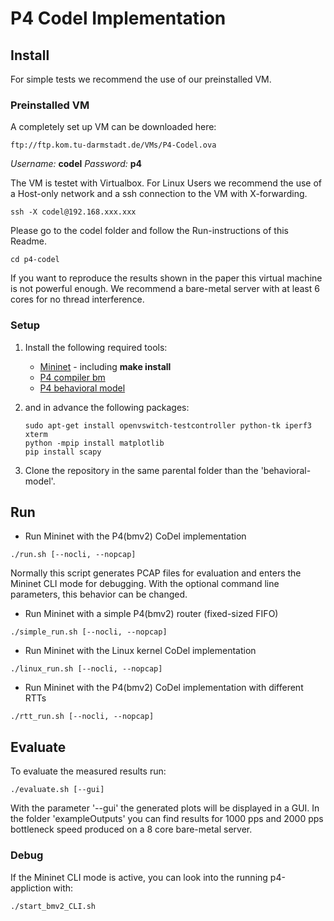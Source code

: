 # P4 Codel Implementation


## Install
For simple tests we recommend the use of our preinstalled VM.

### Preinstalled VM
A completely set up VM can be downloaded here:
```
ftp://ftp.kom.tu-darmstadt.de/VMs/P4-Codel.ova
```
*Username:* **codel**
*Password:* **p4**

The VM is testet with Virtualbox. For Linux Users we recommend the use of a Host-only network and a ssh connection to the VM with X-forwarding. 
```
ssh -X codel@192.168.xxx.xxx
```

Please go to the codel folder and follow the Run-instructions of this Readme.
```
cd p4-codel
```

If you want to reproduce the results shown in the paper this virtual machine is not powerful enough. We recommend a bare-metal server with at least 6 cores for no thread interference.

### Setup
1. Install the following required tools:
    * [Mininet](https://github.com/mininet/mininet) - including **make install**
    * [P4 compiler bm](https://github.com/p4lang/p4c-bm)
    * [P4 behavioral model](https://github.com/p4lang/behavioral-model)

2. and in advance the following packages:
    ```
    sudo apt-get install openvswitch-testcontroller python-tk iperf3 xterm
    python -mpip install matplotlib
    pip install scapy
    ```
    
3. Clone the repository in the same parental folder than the 'behavioral-model'.

## Run
* Run Mininet with the P4(bmv2) CoDel implementation
```
./run.sh [--nocli, --nopcap]
```
Normally this script generates PCAP files for evaluation and enters the Mininet CLI mode for debugging.
With the optional command line parameters, this behavior can be changed.
* Run Mininet with a simple P4(bmv2) router (fixed-sized FIFO)
```
./simple_run.sh [--nocli, --nopcap]
```
* Run Mininet with the Linux kernel CoDel implementation
```
./linux_run.sh [--nocli, --nopcap]
```
* Run Mininet with the P4(bmv2) CoDel implementation with different RTTs
```
./rtt_run.sh [--nocli, --nopcap]
```

## Evaluate
To evaluate the measured results run:
```
./evaluate.sh [--gui]
```
With the parameter '--gui' the generated plots will be displayed in a GUI.
In the folder 'exampleOutputs' you can find results for 1000 pps and 2000 pps bottleneck speed produced on a 8 core bare-metal server.

### Debug
If the Mininet CLI mode is active, you can look into the running p4-appliction with:
```
./start_bmv2_CLI.sh
```
